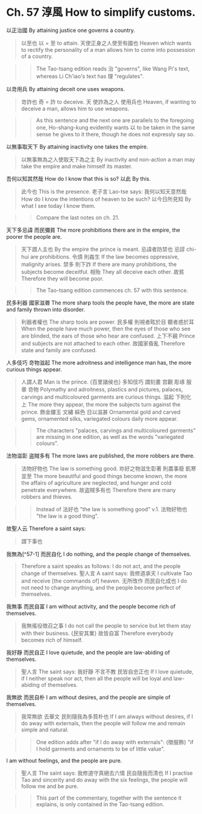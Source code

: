 # Ch. 57 淳風 How to simplify customs.

以正治國
By attaining justice one governs a country.

> 以至也
以 = 至 to attain.
天使正身之人使至有國也
Heaven which wants to rectify the personality of a man allows him to come into possession of a country.

>> The Tao-tsang edition reads 治 "governs",
like Wang Pi's text, whereas Li Ch'iao's text has 理 "regulates".

以竒用兵
By attaining deceit one uses weapons.

> 竒詐也
奇 = 詐 to deceive.
天
使詐為之人
使用兵也
Heaven,
if wanting to deceive a man,
allows him to use weapons.

>> As this sentence and the next one are parallels to the foregoing one,
Ho-shang-kung evidently wants 以 to be taken
in the same sense he gives to it there,
though he does not expressly say so.

以無事取天下
By attaining inactivity one takes the empire.

> 以無事無為之人使取天下為之主
By inactivity and non-action a man may take the empire and make himself its master.

吾何以知其然哉
How do I know that this is so?
以此
By this.

> 此今也
This is the presence.
老子言
Lao-tse says:
我何以知天意然哉
How do I know the intentions of heaven to be such?
以今日所見知
By what I see today I know them.

>> Compare the last notes on ch. 21.

天下多忌諱
而民彌貧
The more prohibitions there are in the empire,
the poorer the people are.

> 天下謂人主也
By the empire the prince is meant.
忌諱者防禁也
忌諄 chi-hui are prohibitions.
令煩
則姦生
If the law becomes oppressive,
malignity arises.
禁多
則下詐
If there are many prohibitions,
the subjects become deceitful.
相殆
They all deceive each other.
故貧
Therefore they will become poor.

>> The Tao-tsang edition commences ch. 57 with this sentence.

民多利器
國家滋昬
The more sharp tools the people have,
the more are state and family thrown into disorder.

> 利器者權也
The sharp tools are power.
民多權
則視者眩於目
聽者惑於耳
When the people have much power,
then the eyes of those who see are blinded,
the ears of those who hear are confused.
上下不親
Prince and subjects are not attached to each other.
故國家昏亂
Therefore state and family are confused.

人多伎巧
竒物滋起
The more adroitness and intelligence man has,
the more curious things appear.

> 人謂人君
Man is the prince.
{百里諸侯也}
多知伎巧
謂刻畫
宫觀
彫琢
服章
竒物
Polymathy and adroitness,
plastics and pictures,
palaces,
carvings
and multicoloured garments
are curious things.
滋起
下則化上
The more they appear,
the more the subjects turn against the prince.
飾金鏤玉
文繡
綵色
日以滋甚
Ornamental gold and carved gems,
ornamented silks,
variegated colours
daily more appear.

>> The characters "palaces, carvings and multicoloured garments"
are missing in one edition, as well as the words "variegated colours".

法物滋彰
盗賊多有
The more laws are published,
the more robbers are there.

> 法物好物也
The law is something good.
珎好之物滋生彰著
則農事廢
飢寒並至
The more beautiful and good things become known,
the more the affairs of agriculture are neglected,
and hunger and cold penetrate everywhere.
故盗賊多有也
Therefore there are many robbers and thieves.

>> Instead of 法好也 "the law is something good"
v.1. 法物好物也 "the law is a good thing".

故聖人云
Therefore a saint says:

> 謂下事也

我無為[^57-1]
而民自化
I do nothing,
and the people change of themselves.

> Therefore a saint speaks as follows:
I do not act,
and the people change of themselves.
聖人言
A saint says:
我修道承天
I cultivate Tao and receive [the commands of] heaven.
无所攺作
而民自化成也
I do not need to change anything,
and the people become perfect of themselves.

我無事
而民自富
I am without activity,
and the people become rich of themselves.

> 我無徭役徴召之事
I do not call the people to service but let them stay with their business.
{民安其業}
故皆自富
Therefore everybody becomes rich of himself.

我好靜
而民自正
I love quietude,
and the people are law-abiding of themselves.

> 聖人言
The saint says:
我好靜
不言不教
民皆自忠正也
If I love quietude,
if I neither speak nor act,
then all the people will be loyal and law-abiding of themselves.

我無欲
而民自朴
I am without desires,
and the people are simple of themselves.

> 我常無欲
去華文
民則隨我為多質朴也
If I am always without desires,
if I do away with externals,
then the people will follow me and remain simple and natural.

>> One edition adds after
"if I do away with externals":
{徴服飾}
"if I hold garments and ornaments to be of little value".

I am without feelings, and the people are pure.

> 聖人言
The saint says:
我修道守真絕去六情
民自隨我而清也
If I practise Tao and sincerity and do away with the six feelings,
the people will follow me and be pure.

>> This part of the commentary, together with the sentence it explains,
is only contained in the Tao-tsang edition.
